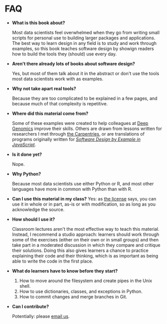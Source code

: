 # FAQ

-   **What is this book about?**

    Most data scientists feel overwhelmed when they go from writing small scripts for personal use
    to building larger packages and applications.
    The best way to learn design in any field is to study and work through examples,
    so this book teaches software design by showign readers
    how to build the tools they (should) use every day.

-   **Aren't there already lots of books about software design?**

    Yes,
    but most of them talk about it in the abstract
    or don't use the tools most data scientists work with as examples.

-   **Why not take apart real tools?**

    Because they are too complicated to be explained in a few pages,
    and because much of that complexity is repetitive.

-   **Where did this material come from?**

    Some of these examples were created to help colleagues at [Deep Genomics][dg]
    improve their skills.
    Others are drawn from lessons written for researchers I met through
    [the Carpentries][carpentries],
    or are translations of programs originally written for
    [*Software Design by Example in JavaScript*][sdxjs].

-   **Is it done yet?**

    Nope.

-   **Why Python?**

    Because most data scientists use either Python or R,
    and most other languages have more in common with Python than with R.

-   **Can I use this material in my class?**
    Yes:
    as [the license][license] says,
    you can use it in whole or in part,
    as-is or with modification,
    so as long as you acknowledge the source.

-   **How should I use it?**

    Classroom lectures aren't the most effective way to teach this material.
    Instead,
    I recommend a studio approach:
    learners should work through some of the exercises (either on their own or in small groups)
    and then take part in a moderated discussion
    in which they compare and critique their solutions.
    Doing this also gives learners a chance to practice explaining their code and their thinking,
    which is as important as being able to write the code in the first place.

-   **What do learners have to know before they start?**

    1.  How to move around the filesystem and create pipes in the Unix shell.
    1.  How to use dictionaries, classes, and exceptions in Python.
    1.  How to commit changes and merge branches in Git.

-   **Can I contribute?**

    Potentially: please [email us][email].

[carpentries]: https://carpentries.org
[dg]: https://www.deepgenomics.com/
[email]: mailto:gvwilson@third-bit.com
[license]: https://github.com/gvwilson/sd4ds/blob/main/LICENSE.md
[sdxjs]: https://third-bit.com/sdxjs/
